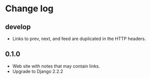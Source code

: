 Change log
==========

develop
-------

- Links to prev, next, and feed are duplicated in the HTTP headers.


0.1.0
-----

- Web site with notes that may contain links.
- Upgrade to Django 2.2.2
